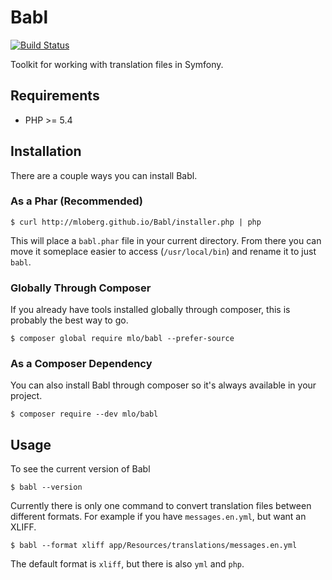 # Babl

[![Build Status](https://travis-ci.org/mloberg/Babl.svg?branch=master)](https://travis-ci.org/mloberg/Babl)

Toolkit for working with translation files in Symfony.

## Requirements

* PHP >= 5.4

## Installation

There are a couple ways you can install Babl.

### As a Phar (Recommended)

    $ curl http://mloberg.github.io/Babl/installer.php | php

This will place a `babl.phar` file in your current directory. From there you can
move it someplace easier to access (`/usr/local/bin`) and rename it to just
`babl`.

### Globally Through Composer

If you already have tools installed globally through composer, this is probably
the best way to go.

    $ composer global require mlo/babl --prefer-source

### As a Composer Dependency

You can also install Babl through composer so it's always available in your
project.

    $ composer require --dev mlo/babl

## Usage

To see the current version of Babl

    $ babl --version

Currently there is only one command to convert translation files between
different formats. For example if you have `messages.en.yml`, but want an XLIFF.

    $ babl --format xliff app/Resources/translations/messages.en.yml

The default format is `xliff`, but there is also `yml` and `php`.

